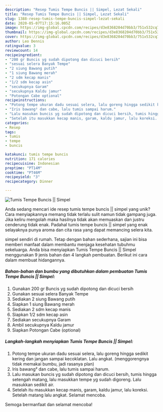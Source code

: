 ```yaml
---
description: "Resep Tumis Tempe Buncis || Simpel, Lezat Sekali"
title: "Resep Tumis Tempe Buncis || Simpel, Lezat Sekali"
slug: 1388-resep-tumis-tempe-buncis-simpel-lezat-sekali
date: 2020-05-07T17:15:16.005Z
image: https://img-global.cpcdn.com/recipes/d3e8368204d70bb3/751x532cq70/tumis-tempe-buncis-simpel-foto-resep-utama.jpg
thumbnail: https://img-global.cpcdn.com/recipes/d3e8368204d70bb3/751x532cq70/tumis-tempe-buncis-simpel-foto-resep-utama.jpg
cover: https://img-global.cpcdn.com/recipes/d3e8368204d70bb3/751x532cq70/tumis-tempe-buncis-simpel-foto-resep-utama.jpg
author: Leo Dennis
ratingvalue: 3
reviewcount: 14
recipeingredient:
- "200 gr Buncis yg sudah dipotong dan dicuci bersih"
- "sesuai selera Banyak Tempe"
- "2 siung Bawang putih"
- "1 siung Bawang merah"
- "2 sdm kecap manis"
- "1/2 sdm kecap asin"
- "secukupnya Garam"
- "secukupnya Kaldu jamur"
- "Potongan Cabe optional"
recipeinstructions:
- "Potong tempe ukuran dadu sesuai selera, lalu goreng hingga sedikit kering dan jangan sampai kecoklatan. Lalu angkat. (menggorengnya tidak memakai bumbu, jadi rasanya plan)"
- "Iris bawang² dan cabe, lalu tumis sampai harum."
- "Lalu masukan buncis yg sudah dipotong dan dicuci bersih, tumis hingga setengah matang, lalu masukkan tempe yg sudah digoreng. Lalu masukkan sedikit air."
- "Setelah itu masukkan kecap manis, garam, kaldu jamur, lalu koreksi. Setelah matang lalu angkat. Selamat mencoba."
categories:
- Resep
tags:
- tumis
- tempe
- buncis

katakunci: tumis tempe buncis 
nutrition: 171 calories
recipecuisine: Indonesian
preptime: "PT14M"
cooktime: "PT46M"
recipeyield: "3"
recipecategory: Dinner

---
```



![Tumis Tempe Buncis || Simpel](https://img-global.cpcdn.com/recipes/d3e8368204d70bb3/751x532cq70/tumis-tempe-buncis-simpel-foto-resep-utama.jpg)

Anda sedang mencari ide resep tumis tempe buncis || simpel yang unik? Cara menyiapkannya memang tidak terlalu sulit namun tidak gampang juga. Jika keliru mengolah maka hasilnya tidak akan memuaskan dan justru cenderung tidak enak. Padahal tumis tempe buncis || simpel yang enak selayaknya punya aroma dan cita rasa yang dapat memancing selera kita.


 simpel sendiri di rumah. Tetap dengan bahan sederhana, sajian ini bisa memberi manfaat dalam membantu menjaga kesehatan tubuhmu sekeluarga. Anda bisa menyiapkan Tumis Tempe Buncis || Simpel menggunakan 9 jenis bahan dan 4 langkah pembuatan. Berikut ini cara dalam membuat hidangannya.

<!--inarticleads1-->

##### Bahan-bahan dan bumbu yang dibutuhkan dalam pembuatan Tumis Tempe Buncis || Simpel:

1. Gunakan 200 gr Buncis yg sudah dipotong dan dicuci bersih
1. Gunakan sesuai selera Banyak Tempe
1. Sediakan 2 siung Bawang putih
1. Siapkan 1 siung Bawang merah
1. Sediakan 2 sdm kecap manis
1. Siapkan 1/2 sdm kecap asin
1. Sediakan secukupnya Garam
1. Ambil secukupnya Kaldu jamur
1. Siapkan Potongan Cabe (optional)




<!--inarticleads2-->

##### Langkah-langkah menyiapkan Tumis Tempe Buncis || Simpel:

1. Potong tempe ukuran dadu sesuai selera, lalu goreng hingga sedikit kering dan jangan sampai kecoklatan. Lalu angkat. (menggorengnya tidak memakai bumbu, jadi rasanya plan)
1. Iris bawang² dan cabe, lalu tumis sampai harum.
1. Lalu masukan buncis yg sudah dipotong dan dicuci bersih, tumis hingga setengah matang, lalu masukkan tempe yg sudah digoreng. Lalu masukkan sedikit air.
1. Setelah itu masukkan kecap manis, garam, kaldu jamur, lalu koreksi. Setelah matang lalu angkat. Selamat mencoba.




 Semoga bermanfaat dan selamat mencoba!
